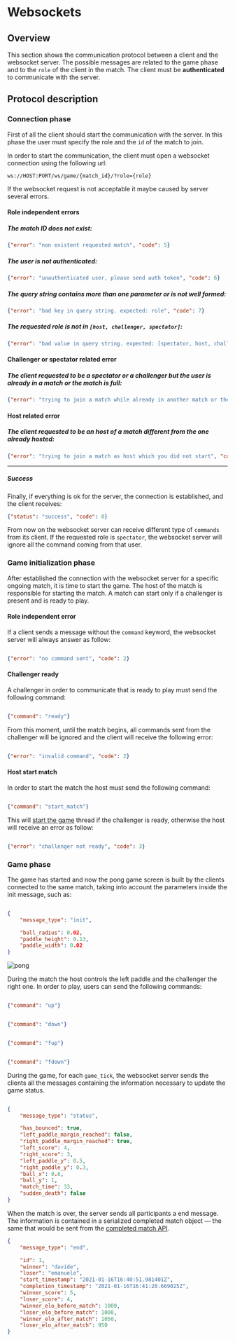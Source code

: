 # Websockets

## Overview

This section shows the communication protocol between a client and the websocket server. The possible messages are related to the game phase and to
the `role` of the client in the match. The client must be __authenticated__ to communicate with the server.
 
## Protocol description

### Connection phase

First of all the client should start the communication with the server. In this phase the user must specify the role and the `id` of the match to join.

In order to start the communication, the client must open a websocket connection using the following url:


```
ws://HOST:PORT/ws/game/{match_id}/?role={role}
```

If the websocket request is not acceptable it maybe caused by server several errors.

#### Role independent errors

##### The match ID does not exist:

```json
{"error": "non existent requested match", "code": 5}
```

##### The user is not authenticated:

```json
{"error": "unauthenticated user, please send auth token", "code": 6}
```

##### The query string contains more than one parameter or is not well formed:

```json
{"error": "bad key in query string. expected: role", "code": 7}
```

##### The requested role is not in `[host, challenger, spectator]`:

```json
{"error": "bad value in query string. expected: [spectator, host, challenger]", "code": 7}
```

#### Challenger or spectator related error

##### The client requested to be a spectator or a challenger but the user is already in a match or the match is full:

```json
{"error": "trying to join a match while already in another match or the match is full", "code": 9}
```
  
#### Host related error
  
##### The client requested to be an host of a match different from the one already hosted:

```json
{"error": "trying to join a match as host which you did not start", "code": 8}
```

<hr>

##### Success

Finally, if everything is ok for the server, the connection is established, and the client receives:

```json
{"status": "success", "code": 0}
```

From now on the websocket server can receive different type of `commands` from its client. If the requested role is `spectator`, 
the websocket server will ignore all the command coming from that user. 

### Game initialization phase

After established the connection with the websocket server for a specific ongoing match, it is time to start the game.
The host of the match is responsible for starting the match. A match can start only if a challenger is present and is 
ready to play.

#### Role independent error

If a client sends a message without the `command` keyword, the websocket server will always answer as follow:

```json

{"error": "no command sent", "code": 2}

```  

#### Challenger ready

A challenger in order to communicate that is ready to play must send the following command:

```json

{"command": "ready"}

```

From this moment, until the match begins, all commands sent from the challenger will be ignored and the client will receive the following error:

```json

{"error": "invalid command", "code": 2}

```

#### Host start match

In order to start the match the host must send the following command:

```json

{"command": "start_match"}

```

This will [start the game](../code-description-and-examples/game.md#controller) thread if the challenger is ready, otherwise the host will receive an error as follow:

```json

{"error": "challenger not ready", "code": 3}

```

### Game phase

The game has started and now the pong game screen is built by the clients connected to the same match, taking into 
account the parameters inside the init message, such as:

```json

{
    "message_type": "init",

    "ball_radius": 0.02,
    "paddle_height": 0.13,
    "paddle_width": 0.02
}

```

![pong](/assets/pong-start.png)

During the match the host controls the left paddle and the challenger the right one. In order to play, users can send 
the following commands:

```json

{"command": "up"}

```

```json

{"command": "down"}

```

```json

{"command": "fup"}

```

```json 

{"command": "fdown"} 

```

During the game, for each `game_tick`, the websocket server sends the clients all the messages containing the information
necessary to update the game status.

```json

{
    "message_type": "status",

    "has_bounced": true,
    "left_paddle_margin_reached": false,
    "right_paddle_margin_reached": true,
    "left_score": 4,
    "right_score": 3,
    "left_paddle_y": 0.5,
    "right_paddle_y": 0.3,
    "ball_x": 0.6,
    "ball_y": 1,
    "match_time": 33,
    "sudden_death": false
}

```

When the match is over, the server sends all participants a end message. The information is contained in a 
serialized completed match object — the same that would be sent from the 
[completed match API](rest-api.md#completed-match-detail).

```json
{
    "message_type": "end",

    "id": 1,
    "winner": "davide",
    "loser": "emanuele",
    "start_timestamp": "2021-01-16T16:40:51.981401Z",
    "completion_timestamp": "2021-01-16T16:41:20.669025Z",
    "winner_score": 5,
    "loser_score": 4,
    "winner_elo_before_match": 1000,
    "loser_elo_before_match": 1000,
    "winner_elo_after_match": 1050,
    "loser_elo_after_match": 950
}
```